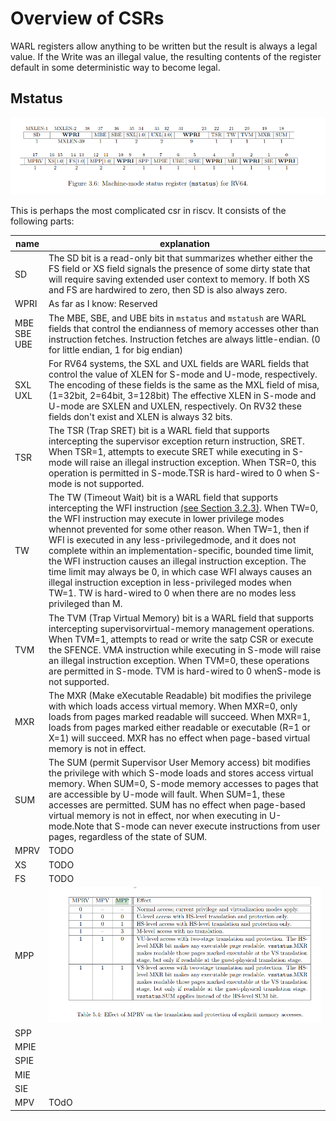 
# Overview of CSRs

WARL registers allow anything to be written but the result is always a legal value. If the Write was an illegal value, the resulting contents of the register default in some deterministic way to become legal.

## Mstatus
![](static/mstatus.png)

This is perhaps the most complicated csr in riscv. It consists of the following parts:

| name | explanation |
| --- | --- |
| SD | The SD bit is a read-only bit that summarizes whether either the FS field or XS field signals the presence of some dirty state that will require saving extended user context to memory. If both XS and FS are hardwired to zero, then SD is also always zero. |
| WPRI | As far as I know: Reserved |
| MBE <br> SBE <br> UBE | The MBE, SBE, and UBE bits in `mstatus` and `mstatush` are WARL fields that control the endianness of memory accesses other than instruction fetches. Instruction fetches are always little-endian. (0 for little endian, 1 for big endian) |
| SXL <br> UXL | For RV64 systems, the SXL and UXL fields are WARL fields that control the value of XLEN for S-mode and U-mode, respectively. The encoding of these fields is the same as the MXL field of misa, (1=32bit, 2=64bit, 3=128bit) The effective XLEN in S-mode and U-mode are SXLEN and UXLEN, respectively. On RV32 these fields don't exist and XLEN is always 32 bits. |
| TSR | The TSR (Trap SRET) bit is a WARL field that supports intercepting the supervisor exception return instruction, SRET. When TSR=1, attempts to execute SRET while executing in S-mode will raise an illegal instruction exception. When TSR=0, this operation is permitted in S-mode.TSR is hard-wired to 0 when S-mode is not supported. |
| TW | The TW (Timeout Wait) bit is a WARL field that supports intercepting the WFI instruction [(see Section 3.2.3)](static/riscv-privileged-latest(experimental).pdf). When TW=0, the WFI instruction may execute in lower privilege modes whennot prevented for some other reason. When TW=1, then if WFI is executed in any less-privilegedmode, and it does not complete within an implementation-specific, bounded time limit, the WFI instruction causes an illegal instruction exception. The time limit may always be 0, in which case WFI always causes an illegal instruction exception in less-privileged modes when TW=1. TW is hard-wired to 0 when there are no modes less privileged than M. |
| TVM | The TVM (Trap Virtual Memory) bit is a WARL field that supports intercepting supervisorvirtual-memory management operations. When TVM=1, attempts to read or write the satp CSR or execute the SFENCE. VMA instruction while executing in S-mode will raise an illegal instruction exception. When TVM=0, these operations are permitted in S-mode. TVM is hard-wired to 0 whenS-mode is not supported. |
| MXR | The MXR (Make eXecutable Readable) bit modifies the privilege with which loads access virtual memory. When MXR=0, only loads from pages marked readable will succeed. When MXR=1, loads from pages marked either readable or executable (R=1 or X=1) will succeed. MXR has no effect when page-based virtual memory is not in effect.
| SUM | The SUM (permit Supervisor User Memory access) bit modifies the privilege with which S-mode loads and stores access virtual memory. When SUM=0, S-mode memory accesses to pages that are accessible by U-mode will fault. When SUM=1, these accesses are permitted. SUM has no effect when page-based virtual memory is not in effect, nor when executing in U-mode.Note that S-mode can never execute instructions from user pages, regardless of the state of SUM.
| MPRV | TODO |
| XS | TODO |
| FS | TODO |
| MPP | ![](static/MPRV-MPV-MPP.png) |
| SPP | 
| MPIE |
| SPIE |
| MIE |
| SIE |
| MPV | TOdO

